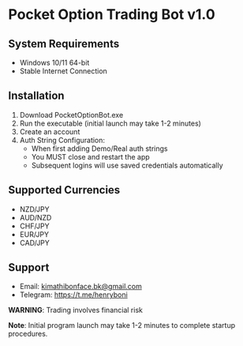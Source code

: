 # Pocket Option Trading Bot v1.0

## System Requirements
* Windows 10/11 64-bit
* Stable Internet Connection

## Installation
1. Download PocketOptionBot.exe
2. Run the executable (initial launch may take 1-2 minutes)
3. Create an account
4. Auth String Configuration:
   * When first adding Demo/Real auth strings
   * You MUST close and restart the app
   * Subsequent logins will use saved credentials automatically

## Supported Currencies
* NZD/JPY
* AUD/NZD
* CHF/JPY
* EUR/JPY
* CAD/JPY

## Support
* Email: kimathibonface.bk@gmail.com
* Telegram: https://t.me/henryboni

**WARNING**: Trading involves financial risk

**Note**: Initial program launch may take 1-2 minutes to complete startup procedures.
